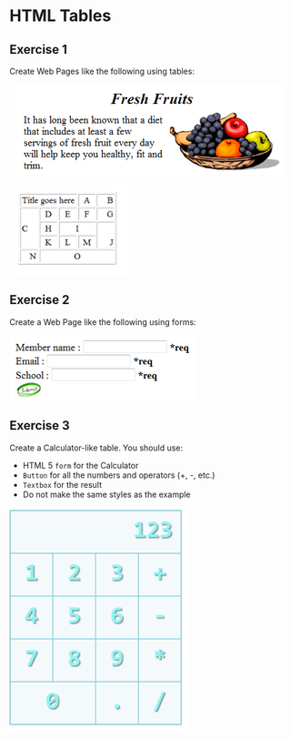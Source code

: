 # HTML Tables

## Exercise 1
Create Web Pages like the following using tables:

![Screenshot](1.FreshFruits.png)

![Screenshot](1.TableWithLetters.png)

## Exercise 2
Create a Web Page like the following using forms:

![Screenshot](2.MemberRegistration.png)

## Exercise 3
Create a Calculator-like table. You should use:
* HTML 5 `form` for the Calculator
* `Button` for all the numbers and operators (+, -, etc.)
* `Textbox` for the result
* Do not make the same styles as the example

![Screenshot](3.Calculator.png)